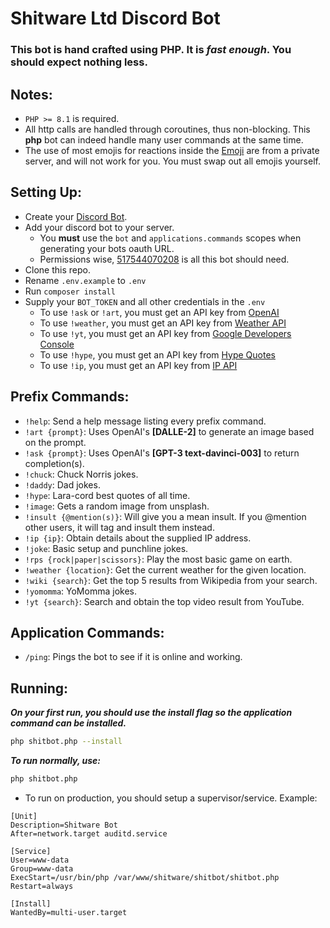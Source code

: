 # Shitware Ltd Discord Bot

### This bot is hand crafted using PHP. It is *fast enough*. You should expect nothing less.

## Notes:
- `PHP >= 8.1` is required.
- All http calls are handled through coroutines, thus non-blocking. This **php** bot can indeed handle many user commands at the same time.
- The use of most emojis for reactions inside the [Emoji](src/Support/Emoji.php) are from a private server, and will not work for you. You must swap out all emojis yourself.

## Setting Up:

- Create your [Discord Bot](https://discord.com/developers/applications).
- Add your discord bot to your server.
  - You **must** use the `bot` and `applications.commands` scopes when generating your bots oauth URL.
  - Permissions wise, [517544070208](https://discordapi.com/permissions.html#517544070208) is all this bot should need.
- Clone this repo. 
- Rename `.env.example` to `.env`
- Run `composer install`
- Supply your `BOT_TOKEN` and all other credentials in the `.env`
  - To use `!ask` or `!art`, you must get an API key from [OpenAI](https://beta.openai.com/account/api-keys)
  - To use `!weather`, you must get an API key from [Weather API](https://www.weatherapi.com)
  - To use `!yt`, you must get an API key from [Google Developers Console](https://console.developers.google.com)
  - To use `!hype`, you must get an API key from [Hype Quotes](https://github.com/jorqensen/hypequotes)
  - To use `!ip`, you must get an API key from [IP API](https://ip-api.com)

## Prefix Commands:

- `!help`: Send a help message listing every prefix command.
- `!art {prompt}`: Uses OpenAI's **[DALLE-2]** to generate an image based on the prompt.
- `!ask {prompt}`: Uses OpenAI's **[GPT-3 text-davinci-003]** to return completion(s).
- `!chuck`: Chuck Norris jokes.
- `!daddy`: Dad jokes.
- `!hype`: Lara-cord best quotes of all time.
- `!image`: Gets a random image from unsplash.
- `!insult {@mention(s)}`: Will give you a mean insult. If you @mention other users, it will tag and insult them instead.
- `!ip {ip}`: Obtain details about the supplied IP address.
- `!joke`: Basic setup and punchline jokes.
- `!rps {rock|paper|scissors}`: Play the most basic game on earth.
- `!weather {location}`: Get the current weather for the given location.
- `!wiki {search}`: Get the top 5 results from Wikipedia from your search.
- `!yomomma`: YoMomma jokes.
- `!yt {search}`: Search and obtain the top video result from YouTube.

## Application Commands:

- `/ping`: Pings the bot to see if it is online and working.

## Running:

***On your first run, you should use the install flag so the application command can be installed.***
```bash
php shitbot.php --install
```

***To run normally, use:***
```bash
php shitbot.php
```

- To run on production, you should setup a supervisor/service. Example:

```
[Unit]
Description=Shitware Bot
After=network.target auditd.service

[Service]
User=www-data
Group=www-data
ExecStart=/usr/bin/php /var/www/shitware/shitbot/shitbot.php
Restart=always

[Install]
WantedBy=multi-user.target
```